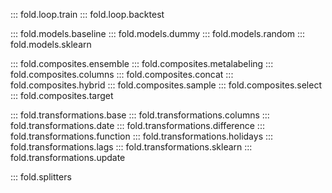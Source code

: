::: fold.loop.train
::: fold.loop.backtest

::: fold.models.baseline
::: fold.models.dummy
::: fold.models.random
::: fold.models.sklearn

::: fold.composites.ensemble
::: fold.composites.metalabeling
::: fold.composites.columns
::: fold.composites.concat
::: fold.composites.hybrid
::: fold.composites.sample
::: fold.composites.select
::: fold.composites.target

::: fold.transformations.base
::: fold.transformations.columns
::: fold.transformations.date
::: fold.transformations.difference
::: fold.transformations.function
::: fold.transformations.holidays
::: fold.transformations.lags
::: fold.transformations.sklearn
::: fold.transformations.update

::: fold.splitters